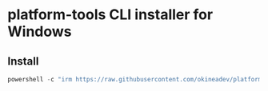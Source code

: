 # platform-tools CLI installer for Windows

## Install

```powershell
powershell -c "irm https://raw.githubusercontent.com/okineadev/platform-tools-installers-cli/main/windows.ps1 | iex"
```
